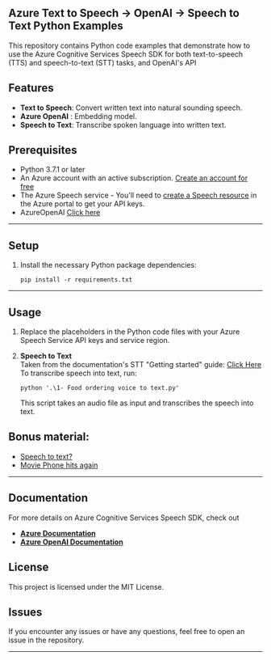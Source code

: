 ## Azure Text to Speech -> OpenAI -> Speech to Text Python Examples

This repository contains Python code examples that demonstrate how to use the Azure Cognitive Services Speech SDK for both text-to-speech (TTS) and speech-to-text (STT) tasks, and  OpenAI's API

## Features

- **Text to Speech**: Convert written text into natural sounding speech.
- **Azure OpenAI**  : Embedding model.
- **Speech to Text**: Transcribe spoken language into written text.

## Prerequisites

- Python 3.7.1 or later
- An Azure account with an active subscription. [Create an account for free](https://azure.microsoft.com/free/cognitive-services/)
- The Azure Speech service - You'll need to [create a Speech resource](https://portal.azure.com/#create/Microsoft.CognitiveServicesSpeechServices) in the Azure portal to get your API keys.
- AzureOpenAI [Click here](https://learn.microsoft.com/en-us/azure/cognitive-services/openai/quickstart?tabs=command-line&pivots=programming-language-python)  
  
---  

## Setup

1. Install the necessary Python package dependencies:

    ```shell
    pip install -r requirements.txt
    ```  
---

## Usage

1. Replace the placeholders in the Python code files with your Azure Speech Service API keys and service region.

2. **Speech to Text**  
    Taken from the documentation's STT "Getting started" guide:
    [Click Here](https://learn.microsoft.com/en-us/azure/cognitive-services/Speech-Service/get-started-text-to-speech?tabs=macos%2Cterminal&pivots=programming-language-python)  
    To transcribe speech into text, run:

    ```shell
    python '.\1- Food ordering voice to text.py'
    ```

    This script takes an audio file as input and transcribes the speech into text.


## Bonus material:  
- [Speech to text?](https://www.youtube.com/watch?v=qM79_itR0Nc)  
- [Movie Phone hits again](https://www.youtube.com/watch?v=xm4mDO4XGIE)  
  
---
## Documentation

For more details on Azure Cognitive Services Speech SDK, check out  
- **[Azure Documentation](https://docs.microsoft.com/azure/cognitive-services/speech-service/)**  
- **[Azure OpenAI Documentation](https://learn.microsoft.com/en-us/azure/cognitive-services/openai/)**   


## License

This project is licensed under the MIT License. 

## Issues  

If you encounter any issues or have any questions, feel free to open an issue in the repository.  

---  


